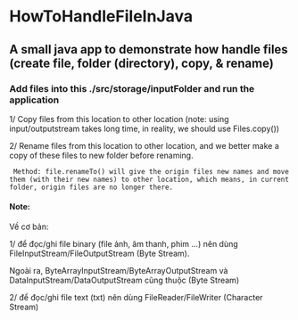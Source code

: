 # HowToHandleFileInJava

## A small java app to demonstrate how handle files (create file, folder (directory), copy, & rename)


### Add files into this ./src/storage/inputFolder and run the application

  1/ Copy files from this location to other location (note: using input/outputstream takes long time, in reality, we should use Files.copy())
  
  2/ Rename files from this location to other location, and we better make a copy of these files to new folder before renaming.

     Method: file.renameTo() will give the origin files new names and move them (with their new names) to other location, which means, in current folder, origin files are no longer there.


#### Note:

Về cơ bản:

  1/ để đọc/ghi file binary (file ảnh, âm thanh, phim ...) nên dùng FileInputStream/FileOutputStream (Byte Stream). 
  
  Ngoài ra, ByteArrayInputStream/ByteArrayOutputStream và DataInputStream/DataOutputStream cũng thuộc (Byte Stream)
  
  2/ để đọc/ghi file text (txt) nên dùng FileReader/FileWriter (Character Stream)
